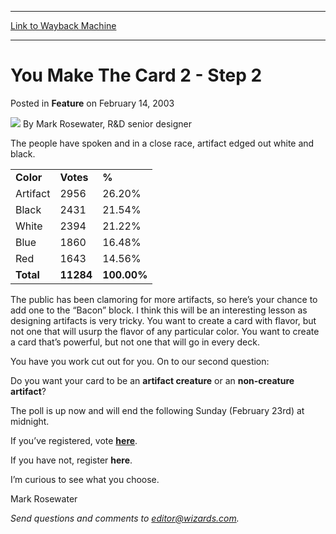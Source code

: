 
---
[Link to Wayback Machine](https://web.archive.org/web/20210503044020/https://magic.wizards.com/en/articles/archive/feature/you-make-card-2-step-2-2003-02-14)

[_metadata_:author]:- "Mark Rosewater"
[_metadata_:description]:- "The people have spoken and in a close race, artifact edged out white and black.ColorVotes% Artifact295626.20% Black243121.54% White239421.22% Blue186016.48% Red164314.56% Total11284100.00% The public has been clamoring for more artifacts, so here’s your chance to add one to the “Bacon” block. I think this will be an interesting lesson as designing artifacts is very tricky. You"
[_metadata_:generator]:- "Drupal 7 (http://drupal.org)"
[_metadata_:publish_date]:- "2003-02-14"
[_metadata_:title]:- "You Make The Card 2 - Step 2"
[_metadata_:wayback_capture_timestamp]:- "2021-05-03 04:40:20+00:00"
[_metadata_:wayback_raw_url]:- "https://web.archive.org/web/20210503044020id_/https://magic.wizards.com/en/articles/archive/feature/you-make-card-2-step-2-2003-02-14"
[_metadata_:wayback_url]:- "https://magic.wizards.com/en/articles/archive/feature/you-make-card-2-step-2-2003-02-14"
---


You Make The Card 2 - Step 2
============================



 Posted in **Feature**
 on February 14, 2003 






![](https://media.magic.wizards.com/styles/auth_small/public/generic-avatar-150_270.png)
By Mark Rosewater, R&D senior designer











The people have spoken and in a close race, artifact edged out white and black.



|  |  |  |
| --- | --- | --- |
| **Color** | **Votes** | **%** |
| Artifact | 2956 | 26.20% |
| Black | 2431 | 21.54% |
| White | 2394 | 21.22% |
| Blue | 1860 | 16.48% |
| Red | 1643 | 14.56% |
| **Total** | **11284** | **100.00%** |

  
The public has been clamoring for more artifacts, so here’s your chance to add one to the “Bacon” block. I think this will be an interesting lesson as designing artifacts is very tricky. You want to create a card with flavor, but not one that will usurp the flavor of any particular color. You want to create a card that’s powerful, but not one that will go in every deck.

You have you work cut out for you. On to our second question:

Do you want your card to be an **artifact creature** or an **non-creature artifact**?

The poll is up now and will end the following Sunday (February 23rd) at midnight.

If you’ve registered, vote [**here**](http://archive.wizards.com/Magic/Magazine/Article.aspx?x=ymtc2_step2).

If you have not, register **here**.

I’m curious to see what you choose.

Mark Rosewater

*Send questions and comments to editor@wizards.com.*





